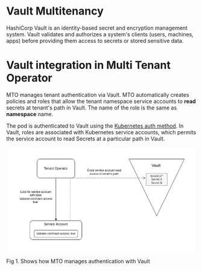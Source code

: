 # Vault Multitenancy

HashiCorp Vault is an identity-based secret and encryption management system. Vault validates and authorizes a system's clients (users, machines, apps) before providing them access to secrets or stored sensitive data.

# Vault integration in Multi Tenant Operator

MTO manages tenant authentication via Vault. MTO automatically creates policies and roles that allow the tenant namespace service accounts to **read** secrets at tenant's path in Vault. The name of the role is the same as **namespace** name.

The pod is authenticated to Vault using the [Kubernetes auth method](https://www.Vaultproject.io/docs/auth/kubernetes). In Vault, roles are associated with Kubernetes service accounts, which permits the service account to read Secrets at a particular path in Vault.

![image](./images/to-vault-multitenancy.png)

Fig 1. Shows how MTO manages authentication with Vault

